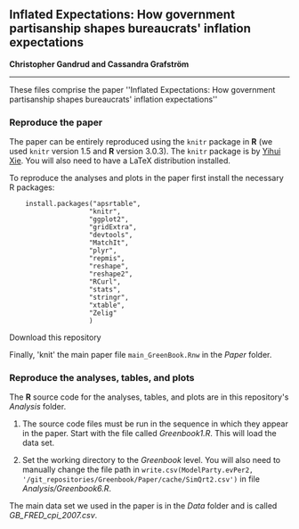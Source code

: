 ## Inflated Expectations: How government partisanship shapes bureaucrats' inflation expectations

**Christopher Gandrud and Cassandra Grafström**

---

These files comprise the paper ''Inflated Expectations: How government partisanship shapes bureaucrats' inflation expectations''

### Reproduce the paper

The paper can be entirely reproduced using the `knitr` package in **R** (we used `knitr` version 1.5 and **R** version 3.0.3). The `knitr` package is by [Yihui Xie](http://yihui.name/). You will also need to have a LaTeX distribution installed.

To reproduce the analyses and plots in the paper first install the necessary R packages:

```{S}
    install.packages("apsrtable",
                    "knitr", 
                    "ggplot2", 
                    "gridExtra",
                    "devtools", 
                    "MatchIt", 
                    "plyr",
                    "repmis",
                    "reshape", 
                    "reshape2", 
                    "RCurl",
                    "stats", 
                    "stringr",
                    "xtable", 
                    "Zelig"
                    )
```
              
Download this repository

Finally, 'knit' the main paper file `main_GreenBook.Rnw` in the *Paper* folder.

### Reproduce the analyses, tables, and plots

The **R** source code for the analyses, tables, and plots are in this repository's *Analysis* folder. 

1. The source code files must be run in the sequence in which they appear in the paper. Start with the file called *Greenbook1.R*. This will load the data set.

2. Set the working directory to the *Greenbook* level. You will also need to manually change the file path in `write.csv(ModelParty.evPer2, '/git_repositories/Greenbook/Paper/cache/SimQrt2.csv')` in file *Analysis/Greenbook6.R*.

The main data set we used in the paper is in the *Data* folder and is called *GB_FRED_cpi_2007.csv*.

